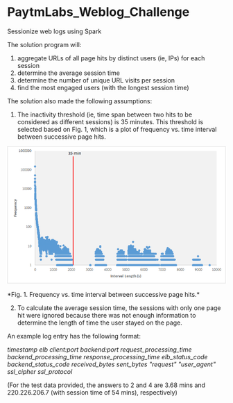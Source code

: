 # PaytmLabs_Weblog_Challenge
Sessionize web logs using Spark

The solution program will:

1. aggregate URLs of all page hits by distinct users (ie, IPs) for each session
2. determine the average session time
3. determine the number of unique URL visits per session
4. find the most engaged users (with the longest session time)

The solution also made the following assumptions:

1. The inactivity threshold (ie, time span between two hits to be considered as different sessions) is 35 minutes.  This threshold is selected based on Fig. 1, which is a plot of frequency vs. time interval between successive page hits.

<p align="center">
  <img src="/images/interval_length.png" >
</p>
*Fig. 1. Frequency vs. time interval between successive page hits.* 


2. To calculate the average session time, the sessions with only one page hit were ignored because there was not enough information to determine the length of time the user stayed on the page.  

An example log entry has the following format:

*timestamp elb client:port backend:port request_processing_time backend_processing_time response_processing_time elb_status_code backend_status_code received_bytes sent_bytes "request" "user_agent" ssl_cipher ssl_protocol*



(For the test data provided, the answers to 2 and 4 are 3.68 mins and 220.226.206.7 (with session time of 54 mins), respectively)
